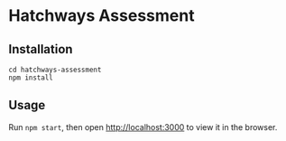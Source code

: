 # Hatchways Assessment

## Installation

```
cd hatchways-assessment
npm install
```

## Usage

Run `npm start`, then open [http://localhost:3000](http://localhost:3000) to view it in the browser.